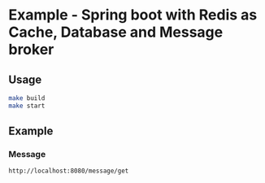 # Example - Spring boot with Redis as Cache, Database and Message broker

## Usage

```bash
make build
make start
```

## Example

### Message
```bash
http://localhost:8080/message/get
```